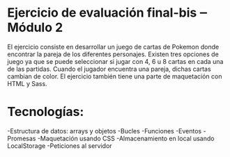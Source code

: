 # Ejercicio de evaluación final-bis ‒ Módulo 2
El ejercicio consiste en desarrollar un juego de cartas de Pokemon donde encontrar la pareja de los diferentes personajes. Existen tres opciones de juego ya que se puede seleccionar si jugar con 4, 6 u 8 cartas en cada una de las partidas.
Cuando el jugador encuentra una pareja, dichas cartas cambian de color.
El ejercicio también tiene una parte de maquetación con HTML y Sass.

# Tecnologías:

-Estructura de datos: arrays y objetos
-Bucles
-Funciones
-Eventos
-Promesas
-Maquetación usando CSS
-Almacenamiento en local usando LocalStorage
-Peticiones al servidor


